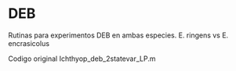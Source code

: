# DEB
Rutinas para experimentos DEB en ambas especies.
E. ringens vs E. encrasicolus

Codigo original
Ichthyop_deb_2statevar_LP.m